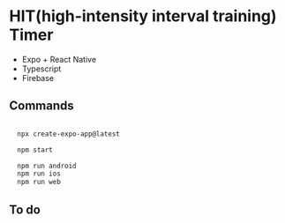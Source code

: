# HIT(high-intensity interval training) Timer

- Expo + React Native
- Typescript
- Firebase

## Commands

```sh

  npx create-expo-app@latest

  npm start

  npm run android
  npm run ios
  npm run web
```

## To do
